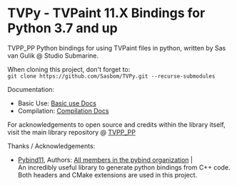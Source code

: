 # TVPy - TVPaint 11.X Bindings for Python 3.7 and up
TVPP_PP Python bindings for using TVPaint files in python,
written by Sas van Gulik @ Studio Submarine.

When cloning this project, don't forget to: <br>
`git clone https://github.com/Sasbom/TVPy.git --recurse-submodules`

Documentation:
- Basic Use: [Basic use Docs](./doc/doc_main.md)
- Compilation: [Compilation Docs](./doc/doc_compile.md)

For acknowledgements to open source and credits within the library itself,<br>
visit the main library repository @ [TVPP_PP](https://github.com/Sasbom/TVPP_PP)

Thanks / Acknowledgements:
- [Pybind11](https://pybind11.readthedocs.io/), Authors: [All members in the pybind organization](https://github.com/pybind) |<br> 
  An incredibly useful library to generate python bindings from C++ code. Both headers and CMake extensions are used in this project.
